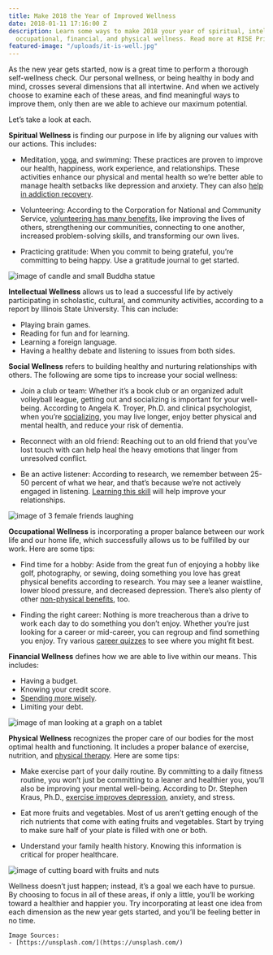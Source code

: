 ```yaml
---
title: Make 2018 the Year of Improved Wellness
date: 2018-01-11 17:16:00 Z
description: Learn some ways to make 2018 your year of spiritual, intellectual, social,
  occupational, financial, and physical wellness. Read more at RISE Prime Wellness!
featured-image: "/uploads/it-is-well.jpg"
---
```


As the new year gets started, now is a great time to perform a thorough self-wellness check. Our personal wellness, or being healthy in body and mind, crosses several dimensions that all intertwine. And when we actively choose to examine each of these areas, and find meaningful ways to improve them, only then are we able to achieve our maximum potential.

Let’s take a look at each.

**Spiritual Wellness** is finding our purpose in life by aligning our values with our actions. This includes:

* Meditation, [yoga](/yoga), and swimming: These practices are proven to improve our health, happiness, work experience, and relationships. These activities enhance our physical and mental health so we’re better able to manage health setbacks like depression and anxiety. They can also [help in addiction recovery](http://www.drugrehab.org/alternative-methods-swimming-yoga-meditation-help-recovery/).

* Volunteering: According to the Corporation for National and Community Service, [volunteering has many benefits](https://www.thebalance.com/unexpected-benefits-of-volunteering-4132453), like improving the lives of others, strengthening our communities, connecting to one another, increased problem-solving skills, and transforming our own lives.

* Practicing gratitude: When you commit to being grateful, you’re committing to being happy. Use a gratitude journal to get started.

![image of candle and small Buddha statue](https://images.unsplash.com/photo-1514101421072-884e94c4f365?auto=format&fit=crop&w=1055&q=80 "Meditation and Spiritual Wellness in 2018")

**Intellectual Wellness** allows us to lead a successful life by actively participating in scholastic, cultural, and community activities, according to a report by Illinois State University. This can include:

- Playing brain games.
- Reading for fun and for learning.
- Learning a foreign language.
- Having a healthy debate and listening to issues from both sides.

**Social Wellness** refers to building healthy and nurturing relationships with others. The following are some tips to increase your social wellness:

- Join a club or team: Whether it’s a book club or an organized adult volleyball league, getting out and socializing is important for your well-being. According to Angela K. Troyer, Ph.D. and clinical psychologist, when you’re [socializing](https://www.psychologytoday.com/blog/living-mild-cognitive-impairment/201606/the-health-benefits-socializing), you may live longer, enjoy better physical and mental health, and reduce your risk of dementia.

- Reconnect with an old friend: Reaching out to an old friend that you’ve lost touch with can help heal the heavy emotions that linger from unresolved conflict.

- Be an active listener: According to research, we remember between 25-50 percent of what we hear, and that’s because we’re not actively engaged in listening. [Learning this skill](https://www.mindtools.com/CommSkll/ActiveListening.htm) will help improve your relationships.

![image of 3 female friends laughing](https://images.unsplash.com/photo-1491438590914-bc09fcaaf77a?auto=format&fit=crop&w=1050&q=80 "Be More Social in 2018")

**Occupational Wellness** is incorporating a proper balance between our work life and our home life, which successfully allows us to be fulfilled by our work. Here are some tips:

- Find time for a hobby: Aside from the great fun of enjoying a hobby like golf, photography, or sewing, doing something you love has great physical benefits according to research. You may see a leaner waistline, lower blood pressure, and decreased depression. There’s also plenty of other [non-physical benefits](http://www.positivelypresent.com/2013/06/benefits-of-having-a-hobby.html), too.
 
- Finding the right career: Nothing is more treacherous than a drive to work each day to do something you don’t enjoy. Whether you’re just looking for a career or mid-career, you can regroup and find something you enjoy. Try various [career quizzes](https://www.princetonreview.com/quiz/career-quiz) to see where you might fit best.

**Financial Wellness** defines how we are able to live within our means. This includes:

- Having a budget.
- Knowing your credit score.
- [Spending more wisely](https://www.huffingtonpost.com/susie-moore/8-tips-for-financial-well_b_4688164.html).
- Limiting your debt.

![image of man looking at a graph on a tablet](https://images.unsplash.com/photo-1427751840561-9852520f8ce8?auto=format&fit=crop&w=1055&q=80 "Improve Your Financial Wellness in 2018")

**Physical Wellness** recognizes the proper care of our bodies for the most optimal health and  functioning. It includes a proper balance of exercise, nutrition, and [physical therapy](/physical-therapy). Here are some tips:

- Make exercise part of your daily routine. By committing to a daily fitness routine, you won’t just be committing to a leaner and healthier you, you’ll also be improving your mental well-being. According to Dr. Stephen Kraus, Ph.D., [exercise improves depression](https://www.dotfit.com/content-1458.html), anxiety, and stress.

- Eat more fruits and vegetables. Most of us aren’t getting enough of the rich nutrients that come with eating fruits and vegetables. Start by trying to make sure half of your plate is filled with one or both.

- Understand your family health history. Knowing this information is critical for proper healthcare.

![image of cutting board with fruits and nuts](https://images.unsplash.com/photo-1453179592584-e2587867cfff?auto=format&fit=crop&w=1051&q=80 "Eat More Fruits and Vegetables in 2018")

Wellness doesn’t just happen; instead, it’s a goal we each have to pursue. By choosing to focus in all of these areas, if only a little, you’ll be working toward a healthier and happier you. Try incorporating at least one idea from each dimension as the new year gets started, and you’ll be feeling better in no time.

```
Image Sources:
- [https://unsplash.com/](https://unsplash.com/)
```
